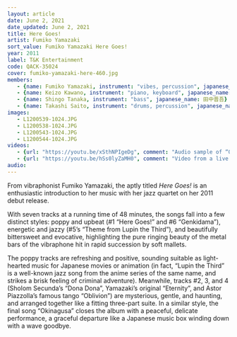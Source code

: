 ```yaml
---
layout: article
date: June 2, 2021
date_updated: June 2, 2021
title: Here Goes!
artist: Fumiko Yamazaki
sort_value: Fumiko Yamazaki Here Goes!
year: 2011
label: T&K Entertainment
code: QACK-35024
cover: fumiko-yamazaki-here-460.jpg
members:
   - {name: Fumiko Yamazaki, instrument: "vibes, percussion", japanese_name: 山崎ふみこ, url: "http://trill.jp/"}
   - {name: Keizo Kawano, instrument: "piano, keyboard", japanese_name: 河野啓三}
   - {name: Shingo Tanaka, instrument: "bass", japanese_name: 田中晋吾}
   - {name: Takashi Saito, instrument: "drums, percussion", japanese_name: 齋藤たかし}
images:
   - L1200539-1024.JPG
   - L1200538-1024.JPG
   - L1200543-1024.JPG
   - L1200544-1024.JPG
videos: 
   - {url: "https://youtu.be/xSthNPIgeDg", comment: "Audio sample of “Oblivion”, the fourth track on the album"}
   - {url: "https://youtu.be/hSs0lyZaMH0", comment: "Video from a live performance of the song “One” by Fumiko Yamazaki"}
audio:
---
```

From vibraphonist Fumiko Yamazaki, the aptly titled *Here Goes!* is an enthusiastic introduction to her music with her jazz quartet on her 2011 debut release.

With seven tracks at a running time of 48 minutes, the songs fall into a few distinct styles: poppy and upbeat (#1 “Here Goes!” and #6 “Genkidama”), energetic and jazzy (#5’s “Theme from Lupin the Third”), and beautifully bittersweet and evocative, highlighting the pure ringing beauty of the metal bars of the vibraphone hit in rapid succession by soft mallets.

The poppy tracks are refreshing and positive, sounding suitable as light-hearted music for Japanese movies or animation (in fact, “Lupin the Third” is a well-known jazz song from the anime series of the same name, and strikes a brisk feeling of criminal adventure). Meanwhile, tracks #2, 3, and 4 (Sholom Secunda’s “Dona Dona”, Yamazaki’s original “Eternity”, and Astor Piazzolla’s famous tango “Oblivion”) are mysterious, gentle, and haunting, and arranged together like a fitting three-part suite. In a similar style, the final song “Okinagusa” closes the album with a peaceful, delicate performance, a graceful departure like a Japanese music box winding down with a wave goodbye.
